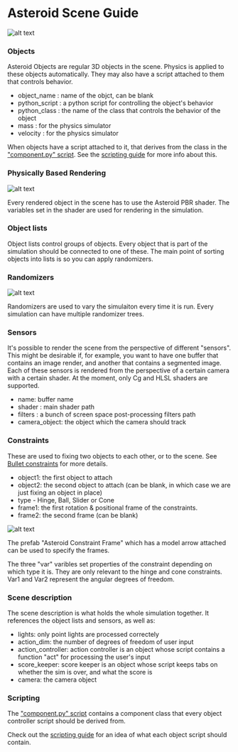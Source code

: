 # Asteroid Scene Guide

![alt text](http://i.imgur.com/KnbNek9.png "Logo Title Text 1")

### Objects

Asteroid Objects are regular 3D objects in the scene. Physics is applied to these objects automatically. They may also have a script attached to them that controls behavior.

- object_name : name of the objct, can be blank
- python_script : a python script for controlling the object's behavior
- python_class : the name of the class that controls the behavior of the object
- mass : for the physics simulator
- velocity : for the physics simulator
  
When objects have a script attached to it, that derives from the class in the ["component.py" script](https://gist.github.com/m0nologuer/5415e5ea9cf83335d3882bec8b6badc8). See the [scripting guide](https://github.com/m0nologuer/Asteroid-Unity/blob/master/ScriptingGuide.md) for more info about this.

### Physically Based Rendering

![alt text](http://i.imgur.com/N8WTlO0.png "Logo Title Text 1")

Every rendered object in the scene has to use the Asteroid PBR shader. The variables set in the shader are used for rendering in the simulation.

### Object lists

Object lists control groups of objects. Every object that is part of the simulation should be connected to one of these. The main point of sorting objects into lists is so you can apply randomizers.

### Randomizers

![alt text](http://i.imgur.com/lKvrzhW.png "Logo Title Text 1")

Randomizers are used to vary the simulaiton every time it is run. Every simulation can have multiple randomizer trees.  

### Sensors

It's possible to render the scene from the perspective of different "sensors". This might be desirable if, for example, you want to have one buffer that contains an image render, and another that contains a segmented image. Each of these sensors is rendered from the perspective of a certain camera with a certain shader. At the moment, only Cg and HLSL  shaders are supported. 
  
 - name: buffer name
 - shader : main shader path
 - filters : a bunch of screen space post-processing filters path
 - camera_object: the object which the camera should track

### Constraints

These are used to fixing two objects to each other, or to the scene. See [Bullet constraints](https://www.panda3d.org/manual/index.php/Bullet_Constraints) for more details.

- object1: the first object to attach
- object2: the second object to attach (can be blank, in which case we are just fixing an object in place)
- type - Hinge, Ball, Slider or Cone
- frame1: the first rotation & positional frame of the constraints. 
- frame2: the second frame (can be blank) 

![alt text](http://i.imgur.com/eDu2Ejb.png "Logo Title Text 1")

The prefab "Asteroid Constraint Frame" which has a model arrow attached can be used to specify the frames. 

The three "var" varibles set properties of the constraint depending on which type it is. They are only relevant to the hinge and cone constraints. Var1 and Var2 represent the angular degrees of freedom.


### Scene description

The scene description is what holds the whole simulation together. It references the object lists and sensors, as well as:

- lights: only point lights are processed correctely
- action_dim: the number of degrees of freedom of user input
- action_controller: action controller is an object whose script contains a function "act" for processing the user's input
- score_keeper: score keeper is an object whose script keeps tabs on whether the sim is over, and what the score is
- camera: the camera object

### Scripting

The ["component.py" script](https://gist.github.com/m0nologuer/5415e5ea9cf83335d3882bec8b6badc8) contains a component class that every object controller script should be derived from.

Check out the [scripting guide](https://github.com/m0nologuer/Asteroid-Unity/blob/master/ScriptingGuide.md) for an idea of what each object script should contain.
